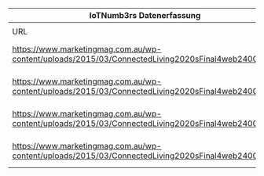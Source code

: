 |IoTNumb3rs Datenerfassung|||||||||||
| ---- | ---- | ---- | ---- | ---- | ---- | ---- | ---- | ---- | ---- | ---- |
||||||||||||
|URL|home_url|filename|device_class|device_count|market_class|market_volume|prognosis_year|publication_year|authorship_class|Dropbox folder|
|https://www.marketingmag.com.au/wp-content/uploads/2015/03/ConnectedLiving2020sFinal4web2400w.jpg|https://www.marketingmag.com.au/hubs-c/internet-of-things-market-potential-infographic/|file7_ConnectedLiving2020sFinal4web2400w.jpg|Health|20000000000|||2020|2015|consultant|JinlinHolic/20181118-0000|
|https://www.marketingmag.com.au/wp-content/uploads/2015/03/ConnectedLiving2020sFinal4web2400w.jpg|https://www.marketingmag.com.au/hubs-c/internet-of-things-market-potential-infographic/|file7_ConnectedLiving2020sFinal4web2400w.jpg|Energy|8000000000|||2020|2015|consultant||
|https://www.marketingmag.com.au/wp-content/uploads/2015/03/ConnectedLiving2020sFinal4web2400w.jpg|https://www.marketingmag.com.au/hubs-c/internet-of-things-market-potential-infographic/|file7_ConnectedLiving2020sFinal4web2400w.jpg|Media and Entertainment|76000000000|||2020|2015|consultant||
|https://www.marketingmag.com.au/wp-content/uploads/2015/03/ConnectedLiving2020sFinal4web2400w.jpg|https://www.marketingmag.com.au/hubs-c/internet-of-things-market-potential-infographic/|file7_ConnectedLiving2020sFinal4web2400w.jpg|Automation and control|5000000000|||2020||consultant||
